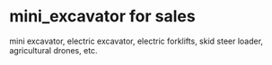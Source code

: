 # mini_excavator for sales 
mini excavator, electric excavator, electric forklifts, skid steer loader, agricultural drones, etc.
